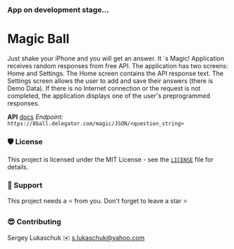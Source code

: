 ### App on development stage...


# Magic Ball

Just shake your iPhone and you will get an answer. It `s Magic! Application receives random responses from free API. The application has two screens: Home and Settings. The Home screen contains the API response text. The Settings screen allows the user to add and save their answers (there is Demo Data). If there is no Internet connection or the request is not completed, the application displays one of the user's preprogrammed responses.

**API**
[docs](https://8ball.delegator.com)
*Endpoint:* `https://8ball.delegator.com/magic/JSON/<question_string>`


### 🛡️ License

This project is licensed under the MIT License - see the [`LICENSE`](https://github.com/lgreydev/PlayingCard/blob/main/License) file for details.

### 🙏 Support

This project needs a ⭐️ from you. Don't forget to leave a star ⭐️

### 😎 Contributing
Sergey Lukaschuk ✉️ s.lukaschuk@yahoo.com

